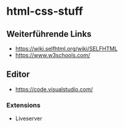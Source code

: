 # html-css-stuff


## Weiterführende Links
* https://wiki.selfhtml.org/wiki/SELFHTML
* https://www.w3schools.com/


## Editor
* https://code.visualstudio.com/
### Extensions
* Liveserver
